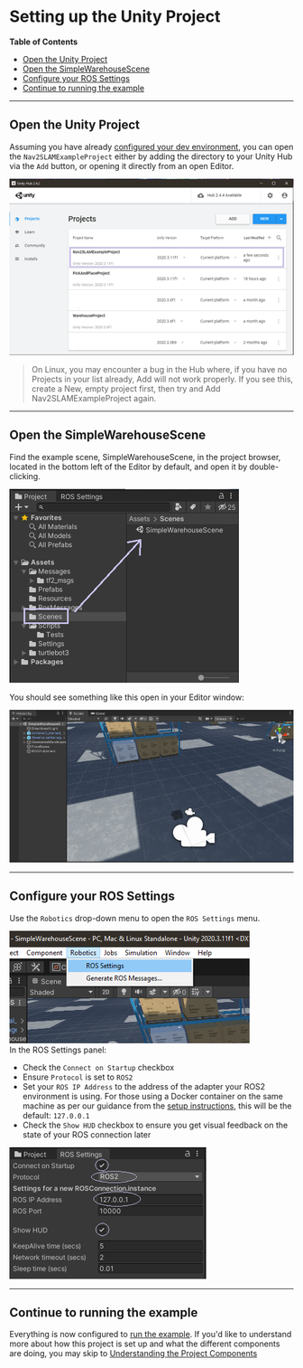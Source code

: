 # Setting up the Unity Project

**Table of Contents**
- [Open the Unity Project](#open-the-unity-project)
- [Open the SimpleWarehouseScene](#open-the-simplewarehousescene)
- [Configure your ROS Settings](#configure-your-ros-settings)
- [Continue to running the example](#continue-to-running-the-example)

---

## Open the Unity Project
Assuming you have already [configured your dev environment](dev_env_setup.md), you can open the `Nav2SLAMExampleProject` either by adding the directory to your Unity Hub via the `Add` button, or opening it directly from an open Editor. 

![Unity Hub with projects tab, showing the Nav2SLAMExampleProject](images/unity_hub_projects.png)

> On Linux, you may encounter a bug in the Hub where, if you have no Projects in your list already, Add will not work properly. If you see this, create a New, empty project first, then try and Add Nav2SLAMExampleProject again.
---

## Open the SimpleWarehouseScene
Find the example scene, SimpleWarehouseScene, in the project browser, located in the bottom left of the Editor by default, and open it by double-clicking. 

![Project Browser pointing to Scenes directory](images/browser_to_scene.png)   

You should see something like this open in your Editor window:  

![SimpleWarehouseScene open in Editor](images/warehouse_scene.png)

---

## Configure your ROS Settings
Use the `Robotics` drop-down menu to open the `ROS Settings` menu.  

![Robotics drop-down with ROS Settings selected](images/ros_settings_menu.png)  
In the ROS Settings panel:
* Check the `Connect on Startup` checkbox
* Ensure `Protocol` is set to `ROS2`
* Set your `ROS IP Address` to the address of the adapter your ROS2 environment is using. For those using a Docker container on the same machine as per our guidance from the [setup instructions](dev_env_setup.md), this will be the default: `127.0.0.1`  
* Check the `Show HUD` checkbox to ensure you get visual feedback on the state of your ROS connection later

![ROS Settings Panel with appropriate settings](images/ros_settings_window.png)  

---

## Continue to running the example
Everything is now configured to [run the example](run_example.md). If you'd like to understand more about how this project is set up and what the different components are doing, you may skip to [Understanding the Project Components](explanation.md)
